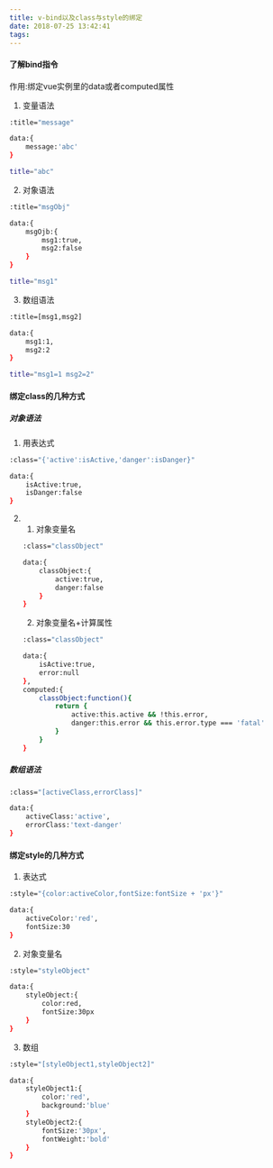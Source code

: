 ```yaml
---
title: v-bind以及class与style的绑定
date: 2018-07-25 13:42:41
tags:
---
```


#### 了解bind指令

作用:绑定vue实例里的data或者computed属性

1. 变量语法

``` bash
:title="message"

data:{
    message:'abc'
}

title="abc"
```

2. 对象语法

``` bash
:title="msgObj"

data:{
    msgOjb:{
        msg1:true,
        msg2:false
    }
}

title="msg1"
```

3. 数组语法
``` bash
:title=[msg1,msg2]

data:{
    msg1:1,
    msg2:2
}

title="msg1=1 msg2=2"
```

#### 绑定class的几种方式

##### 对象语法

1. 用表达式
``` bash
:class="{'active':isActive,'danger':isDanger}"

data:{
    isActive:true,
    isDanger:false
}
```
2. 1. 对象变量名

    ``` bash
    :class="classObject"

    data:{
        classObject:{
            active:true,
            danger:false
        }
    }
    ```
   2. 对象变量名+计算属性
   ``` bash
   :class="classObject"

   data:{
       isActive:true,
       error:null
   },
   computed:{
       classObject:function(){
           return {
               active:this.active && !this.error,
               danger:this.error && this.error.type === 'fatal'
           }
       }
   }
   ```

##### 数组语法

``` bash
:class="[activeClass,errorClass]"

data:{
    activeClass:'active',
    errorClass:'text-danger'
}
```

#### 绑定style的几种方式

1. 表达式

``` bash
:style="{color:activeColor,fontSize:fontSize + 'px'}"

data:{
    activeColor:'red',
    fontSize:30
}
```

2. 对象变量名

``` bash
:style="styleObject"

data:{
    styleObject:{
        color:red,
        fontSize:30px
    }
}
```

3. 数组

``` bash
:style="[styleObject1,styleObject2]"

data:{
    styleObject1:{
        color:'red',
        background:'blue'
    }
    styleObject2:{
        fontSize:'30px',
        fontWeight:'bold'
    }
}
```